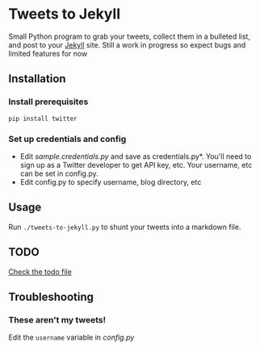 # Tweets to Jekyll

Small Python program to grab your tweets, collect them in a bulleted list, and post to your [Jekyll](https://jekyllrb.com/) site. Still a work in progress so expect bugs and limited features for now

## Installation

### Install prerequisites

```
pip install twitter
```

### Set up credentials and config

* Edit *sample.credentials.py* and save as credentials.py*. You'll need to sign up as a Twitter developer to get API key, etc. Your username, etc can be set in config.py.
* Edit config.py to specify username, blog directory, etc

## Usage

Run `./tweets-to-jekyll.py` to shunt your tweets into a markdown file.

## TODO

[Check the todo file](TODO.md)

## Troubleshooting

### These aren't my tweets!

Edit the `username` variable in *config.py*
